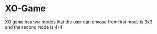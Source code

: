 # XO-Game

XO game has two modes that the user can choose from first mode is 3x3 and the second mode is 4x4
